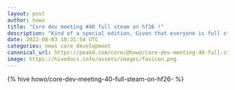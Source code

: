 ```yaml
---
layout: post
author: howo
title: "Core dev meeting #40 full steam on hf26 !"
description: "Kind of a special edition, Given that everyone is full steam on HF26, we focused solely on that."
date: 2022-08-03 18:31:54 UTC
categories: news core development
canonical_url: https://peakd.com/core/@howo/core-dev-meeting-40-full-steam-on-hf26-
image: https://hivedocs.info/assets/images/favicon.png
---
```

{% hive howo/core-dev-meeting-40-full-steam-on-hf26- %}
